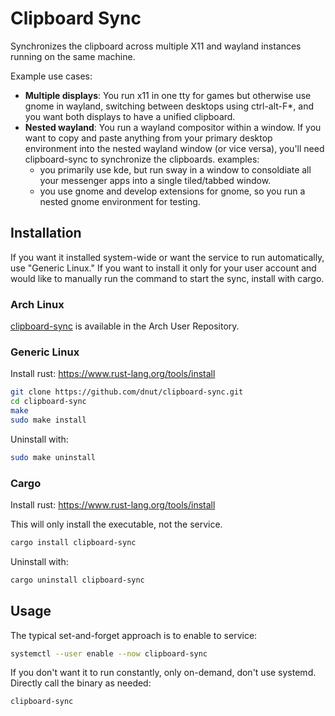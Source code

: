 # Clipboard Sync

Synchronizes the clipboard across multiple X11 and wayland instances running on the same machine.

Example use cases:

- **Multiple displays**: You run x11 in one tty for games but otherwise use gnome in wayland, switching between desktops using ctrl-alt-F*, and you want both displays to have a unified clipboard.
- **Nested wayland**: You run a wayland compositor within a window. If you want to copy and paste anything from your primary desktop environment into the nested wayland window (or vice versa), you'll need clipboard-sync to synchronize the clipboards. examples:
  - you primarily use kde, but run sway in a window to consoldiate all your messenger apps into a single tiled/tabbed window.
  - you use gnome and develop extensions for gnome, so you run a nested gnome environment for testing.

## Installation
If you want it installed system-wide or want the service to run automatically, use "Generic Linux." If you want to install it only for your user account and would like to manually run the command to start the sync, install with cargo.

### Arch Linux
[clipboard-sync](https://aur.archlinux.org/packages/clipboard-sync) is available in the Arch User Repository.

### Generic Linux
Install rust: https://www.rust-lang.org/tools/install
```bash
git clone https://github.com/dnut/clipboard-sync.git
cd clipboard-sync
make
sudo make install
```
Uninstall with:
```bash
sudo make uninstall
```

### Cargo
Install rust: https://www.rust-lang.org/tools/install

This will only install the executable, not the service.
```bash
cargo install clipboard-sync
```
Uninstall with:
```bash
cargo uninstall clipboard-sync
```

## Usage
The typical set-and-forget approach is to enable to service:
```bash
systemctl --user enable --now clipboard-sync
```

If you don't want it to run constantly, only on-demand, don't use systemd. Directly call the binary as needed:
```bash
clipboard-sync
```

